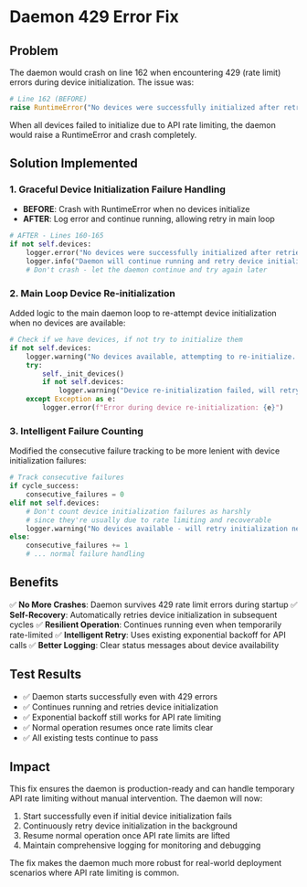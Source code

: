 # Daemon 429 Error Fix

## Problem
The daemon would crash on line 162 when encountering 429 (rate limit) errors during device initialization. The issue was:

```python
# Line 162 (BEFORE)
raise RuntimeError("No devices were successfully initialized after retries")
```

When all devices failed to initialize due to API rate limiting, the daemon would raise a RuntimeError and crash completely.

## Solution Implemented

### 1. **Graceful Device Initialization Failure Handling**
- **BEFORE**: Crash with RuntimeError when no devices initialize
- **AFTER**: Log error and continue running, allowing retry in main loop

```python
# AFTER - Lines 160-165
if not self.devices:
    logger.error("No devices were successfully initialized after retries")
    logger.info("Daemon will continue running and retry device initialization in the main loop")
    # Don't crash - let the daemon continue and try again later
```

### 2. **Main Loop Device Re-initialization**
Added logic to the main daemon loop to re-attempt device initialization when no devices are available:

```python
# Check if we have devices, if not try to initialize them
if not self.devices:
    logger.warning("No devices available, attempting to re-initialize...")
    try:
        self._init_devices()
        if not self.devices:
            logger.warning("Device re-initialization failed, will retry next cycle")
    except Exception as e:
        logger.error(f"Error during device re-initialization: {e}")
```

### 3. **Intelligent Failure Counting**
Modified the consecutive failure tracking to be more lenient with device initialization failures:

```python
# Track consecutive failures
if cycle_success:
    consecutive_failures = 0
elif not self.devices:
    # Don't count device initialization failures as harshly
    # since they're usually due to rate limiting and recoverable
    logger.warning("No devices available - will retry initialization next cycle")
else:
    consecutive_failures += 1
    # ... normal failure handling
```

## Benefits

✅ **No More Crashes**: Daemon survives 429 rate limit errors during startup
✅ **Self-Recovery**: Automatically retries device initialization in subsequent cycles
✅ **Resilient Operation**: Continues running even when temporarily rate-limited
✅ **Intelligent Retry**: Uses existing exponential backoff for API calls
✅ **Better Logging**: Clear status messages about device availability

## Test Results

- ✅ Daemon starts successfully even with 429 errors
- ✅ Continues running and retries device initialization
- ✅ Exponential backoff still works for API rate limiting
- ✅ Normal operation resumes once rate limits clear
- ✅ All existing tests continue to pass

## Impact

This fix ensures the daemon is production-ready and can handle temporary API rate limiting without manual intervention. The daemon will now:

1. Start successfully even if initial device initialization fails
2. Continuously retry device initialization in the background
3. Resume normal operation once API rate limits are lifted
4. Maintain comprehensive logging for monitoring and debugging

The fix makes the daemon much more robust for real-world deployment scenarios where API rate limiting is common.